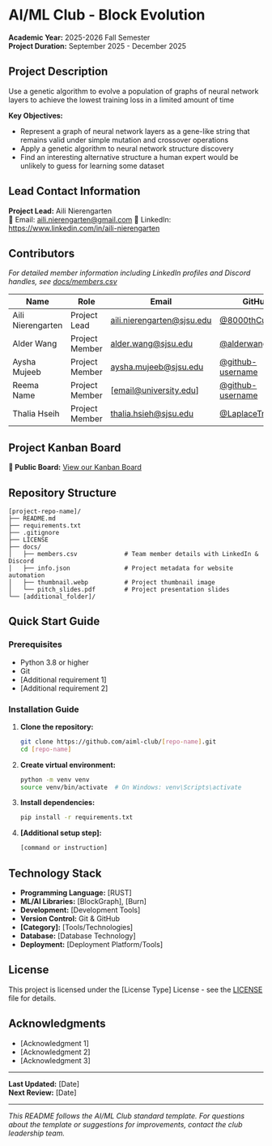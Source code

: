 # AI/ML Club - Block Evolution

**Academic Year:** 2025-2026 Fall Semester  
**Project Duration:** September 2025 - December 2025

## Project Description

Use a genetic algorithm to evolve a population of graphs of neural network layers to achieve the lowest training loss in a limited amount of time

**Key Objectives:**
- Represent a graph of neural network layers as a gene-like string that remains valid under simple mutation and crossover operations
- Apply a genetic algorithm to neural network structure discovery
- Find an interesting alternative structure a human expert would be unlikely to guess for learning some dataset

## Lead Contact Information

**Project Lead:** Aili Nierengarten  
📧 Email: aili.nierengarten@gmail.com
💼 LinkedIn: https://www.linkedin.com/in/aili-nierengarten

## Contributors

*For detailed member information including LinkedIn profiles and Discord handles, see [docs/members.csv](docs/members.csv)*

| Name | Role | Email | GitHub |
|------|------|-------|--------|
| Aili Nierengarten | Project Lead | aili.nierengarten@sjsu.edu | [@8000thCube](https://github.com/8000thCube) |
| Alder Wang | Project Member | alder.wang@sjsu.edu | [@alderwang06](https://github.com/alderwang06) |
| Aysha Mujeeb | Project Member | aysha.mujeeb@sjsu.edu | [@github-username](https://github.com/ayshamujeeb2007-cell) |
| Reema Name | Project Member | [email@university.edu] | [@github-username](https://github.com/username) |
| Thalia Hseih | Project Member | thalia.hsieh@sjsu.edu | [@LaplaceTransfem](https://github.com/LaplaceTransfem) |

## Project Kanban Board

**🔗 Public Board:** [View our Kanban Board](https://github.com/aiml-club/[repo-name]/projects/1)

## Repository Structure

```
[project-repo-name]/
├── README.md
├── requirements.txt
├── .gitignore
├── LICENSE
├── docs/
│   ├── members.csv             # Team member details with LinkedIn & Discord
│   ├── info.json               # Project metadata for website automation
│   ├── thumbnail.webp          # Project thumbnail image
│   └── pitch_slides.pdf        # Project presentation slides
└── [additional_folder]/
```

## Quick Start Guide

### Prerequisites
- Python 3.8 or higher
- Git
- [Additional requirement 1]
- [Additional requirement 2]

### Installation Guide

1. **Clone the repository:**
   ```bash
   git clone https://github.com/aiml-club/[repo-name].git
   cd [repo-name]
   ```

2. **Create virtual environment:**
   ```bash
   python -m venv venv
   source venv/bin/activate  # On Windows: venv\Scripts\activate
   ```

3. **Install dependencies:**
   ```bash
   pip install -r requirements.txt
   ```

4. **[Additional setup step]:**
   ```bash
   [command or instruction]
   ```

## Technology Stack

- **Programming Language:** [RUST]
- **ML/AI Libraries:** [BlockGraph], [Burn]
- **Development:** [Development Tools]
- **Version Control:** Git & GitHub
- **[Category]:** [Tools/Technologies]
- **Database:** [Database Technology]
- **Deployment:** [Deployment Platform/Tools]

## License

This project is licensed under the [License Type] License - see the [LICENSE](LICENSE) file for details.

## Acknowledgments

- [Acknowledgment 1]
- [Acknowledgment 2]
- [Acknowledgment 3]

---

**Last Updated:** [Date]  
**Next Review:** [Date]

---

*This README follows the AI/ML Club standard template. For questions about the template or suggestions for improvements, contact the club leadership team.*
